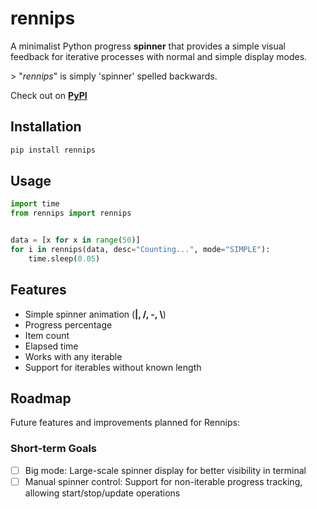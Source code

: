 # rennips

A minimalist Python progress **spinner** that provides a simple visual feedback for iterative processes with normal and simple display modes.

\> "*rennips*" is simply 'spinner' spelled backwards. 

Check out on [**PyPI**](https://pypi.org/project/rennips/0.1.0/)



## Installation

```bash
pip install rennips
```



## Usage

```python
import time
from rennips import rennips


data = [x for x in range(50)]
for i in rennips(data, desc="Counting...", mode="SIMPLE"):
    time.sleep(0.05)
```



## Features

- Simple spinner animation (**|, /, -, \\**)
- Progress percentage
- Item count
- Elapsed time
- Works with any iterable
- Support for iterables without known length



## Roadmap

Future features and improvements planned for Rennips:

### Short-term Goals
- [ ] Big mode: Large-scale spinner display for better visibility in terminal
- [ ] Manual spinner control: Support for non-iterable progress tracking, allowing start/stop/update operations

